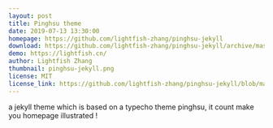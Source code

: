 ```yaml
---
layout: post
title: Pinghsu theme
date: 2019-07-13 13:30:00
homepage: https://github.com/lightfish-zhang/pinghsu-jekyll
download: https://github.com/lightfish-zhang/pinghsu-jekyll/archive/master.zip
demo: https://lightfish.cn/
author: Lightfish Zhang
thumbnail: pinghsu-jekyll.png
license: MIT
license_link: https://github.com/lightfish-zhang/pinghsu-jekyll/blob/master/LICENSE
---
```



a jekyll theme which is based on a typecho theme pinghsu, it count make you homepage illustrated !
